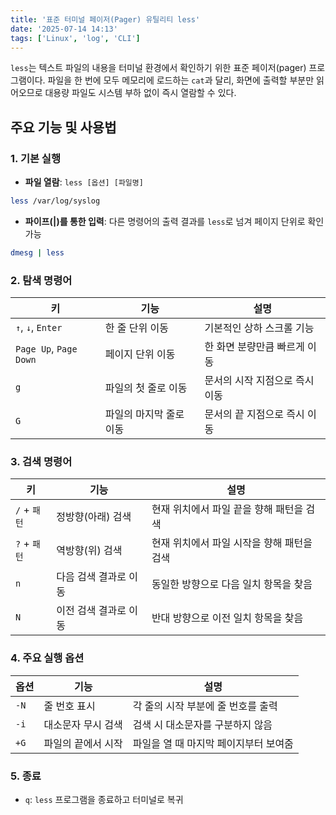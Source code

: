 ```yaml
---
title: '표준 터미널 페이저(Pager) 유틸리티 less'
date: '2025-07-14 14:13'
tags: ['Linux', 'log', 'CLI']
---
```


`less`는 텍스트 파일의 내용을 터미널 환경에서 확인하기 위한 표준 페이저(pager) 프로그램이다. 파일을 한 번에 모두 메모리에 로드하는 `cat`과 달리, 화면에 출력할 부분만 읽어오므로 대용량 파일도 시스템 부하 없이 즉시 열람할 수 있다.

## 주요 기능 및 사용법

### 1. 기본 실행
* **파일 열람**: `less [옵션] [파일명]`

```Bash
less /var/log/syslog
```
* **파이프(|)를 통한 입력**: 다른 명령어의 출력 결과를 `less`로 넘겨 페이지 단위로 확인 가능
```Bash
dmesg | less
```
### 2. 탐색 명령어

| 키                      | 기능            | 설명                |
| ---------------------- | ------------- | ----------------- |
| `↑`, `↓`, `Enter`      | 한 줄 단위 이동     | 기본적인 상하 스크롤 기능    |
| `Page Up`, `Page Down` | 페이지 단위 이동     | 한 화면 분량만큼 빠르게 이동  |
| `g`                    | 파일의 첫 줄로 이동   | 문서의 시작 지점으로 즉시 이동 |
| `G`                    | 파일의 마지막 줄로 이동 | 문서의 끝 지점으로 즉시 이동  |
### 3. 검색 명령어
| 키          | 기능           | 설명                       |
| ---------- | ------------ | ------------------------ |
| `/` + `패턴` | 정방향(아래) 검색   | 현재 위치에서 파일 끝을 향해 패턴을 검색  |
| `?` + `패턴` | 역방향(위) 검색    | 현재 위치에서 파일 시작을 향해 패턴을 검색 |
| `n`        | 다음 검색 결과로 이동 | 동일한 방향으로 다음 일치 항목을 찾음    |
| `N`        | 이전 검색 결과로 이동 | 반대 방향으로 이전 일치 항목을 찾음     |
### 4. 주요 실행 옵션

| 옵션   | 기능         | 설명                    |
| ---- | ---------- | --------------------- |
| `-N` | 줄 번호 표시    | 각 줄의 시작 부분에 줄 번호를 출력  |
| `-i` | 대소문자 무시 검색 | 검색 시 대소문자를 구분하지 않음    |
| `+G` | 파일의 끝에서 시작 | 파일을 열 때 마지막 페이지부터 보여줌 |

### 5. 종료
* `q`: `less` 프로그램을 종료하고 터미널로 복귀
